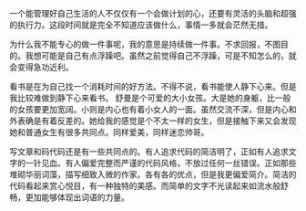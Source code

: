 一个能管理好自己生活的人不仅仅有一个会做计划的心，还要有灵活的头脑和超强的执行力。这段时间就是完全不知道应该做什么，事情一多就会茫然无措。

为什么我不能专心的做一件事呢，我的意思是持续做一件事。不求回报，不图目的。我想可能是自己有点浮躁吧。虽然之前觉得自己不浮躁，可是不知怎么的，就会变得急功近利。

看书是在为自己找一个消耗时间的好方法。不得不说，看书能使人静下心来。但是我比较难做到静下心来看书。
舒曼是个可爱的大小女孩。大是她的身躯，比一般的女孩要更加宽阔。小则是内心也有着小女人的一面。虽然交流不深，但是内心和外表确是有着反差的。她给我的感觉是个不太一样的女生，但是接触下来又会发现她和普通女生有很多共同点。同样爱美，同样迷恋帅哥。

写文章和码代码还是有一些共同点的。有人追求代码的简洁明了，正如有人追求文字的一针见血。有人偏爱完整而严谨的代码风格，不放过任何一丝错误。正如那些堆砌华丽词藻，描写细致入微的作家。各有各的优点，但是我更偏爱简介。简洁的代码看起来赏心悦目，有一种独特的美感。而简单的文字不光读起来如流水般舒畅，更加能够体现出词语的力量。
